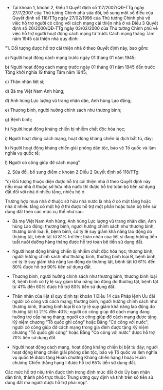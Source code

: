 - Tại khoản 1, khoản 2, Điều 1 Quyết định số 117/2007/QĐ-TTg ngày 27/7/2007 của Thủ tướng Chính phủ sửa đổi, bổ sung một số điều của Quyết định số 118/TTg ngày 27/02/1996 của Thủ tướng Chính phủ về việc hỗ trợ người có công với cách mạng cải thiện nhà ở và Điều 3 Quyết định số 20/2000/QĐ-TTg ngày 03/02/2000 của Thủ tướng Chính phủ về việc hỗ trợ người hoạt động cách mạng từ trước Cách mạng tháng Tám năm 1945 cải thiện nhà quy định:

"1. Đối tượng được hỗ trợ cải thiện nhà ở theo Quyết định này, bao gồm:

a) Người hoạt động cách mạng trước ngày 01 tháng 01 năm 1945;

b) Người hoạt động cách mạng trước ngày 01 tháng 01 năm 1945 đến trước Tổng khởi nghĩa 19 tháng Tám năm 1945;

c) Thân nhân liệt sĩ;

d) Bà mẹ Việt Nam Anh hùng;

đ) Anh hùng Lực lượng vũ trang nhân dân, Anh hùng Lao động;

e) Thương binh, người hưởng chính sách như thương binh;

g) Bệnh binh;

h) Người hoạt động kháng chiến bị nhiễm chất độc hóa học;

i) Người hoạt động cách mạng, hoạt động kháng chiến bị địch bắt tù, đày;

k) Người hoạt động kháng chiến giải phóng dân tộc, bảo vệ Tổ quốc và làm nghĩa vụ quốc tế;

l) Người có công giúp đỡ cách mạng"

2. Sửa đổi, bổ sung điểm c khoản 2 Điều 2 Quyết định số 118/TTg:

"c) Đối tượng thuộc diện được hỗ trợ cải thiện nhà ở theo Quyết định này nếu mua nhà ở thuộc sở hữu nhà nước thì được hỗ trợ toàn bộ tiền sử dụng đất đối với nhà ở nhiều tầng, nhiều hộ ở.

Trường hợp mua nhà ở thuộc sở hữu nhà nước là nhà ở có một tầng hoặc nhà ở nhiều tầng có một hộ ở thì được hỗ trợ một phần hoặc toàn bộ tiền sử dụng đất theo các mức cụ thể như sau:

- Bà mẹ Việt Nam Anh hùng; Anh hùng Lực lượng vũ trang nhân dân, Anh hùng Lao động; thương binh, người hưởng chính sách như thương binh, thương binh loại B, bệnh binh, có tỷ lệ suy giảm khả năng lao động do thương tật, bệnh tật từ 81% trở lên; thân nhân của liệt sĩ đang hưởng tiền tuất nuôi dưỡng hàng tháng được hỗ trợ toàn bộ tiền sử dụng đất.

- Người hoạt động kháng chiến bị nhiễm chất độc hóa học; thương binh, người hưởng chính sách như thương binh, thương binh loại B, bệnh binh, có tỷ lệ suy giảm khả năng lao động do thương tật, bệnh tật từ 61% đến 80% được hỗ trợ 90% tiền sử dụng đất.

- Thương binh, người hưởng chính sách như thương binh, thương binh loại B, bệnh binh có tỷ lệ suy giảm khả năng lao động do thương tật, bệnh tật từ 41% đến 60% được hỗ trợ 80% tiền sử dụng đất.

- Thân nhân của liệt sĩ quy định tại khoản 1 Điều 14 của Pháp lệnh Ưu đãi người có công với cách mạng; thương binh, người hưởng chính sách như thương binh, thương binh loại B có tỷ lệ suy giảm khả năng lao động do thương tật từ 21% đến 40%; người có công giúp đỡ cách mạng đang hưởng trợ cấp hàng tháng; người có công giúp đỡ cách mạng được tặng Kỷ niệm chương "Tổ quốc ghi công" hoặc Bằng "Có công với nước", người có công giúp đỡ cách mạng trong gia đình được tặng Kỷ niệm chương "Tổ quốc ghi công" hoặc Bằng "Có công với nước" được hỗ trợ 70% tiền sử dụng đất.

- Người hoạt động cách mạng, hoạt động kháng chiến bị bắt tù đày; người hoạt động kháng chiến giải phóng dân tộc, bảo vệ Tổ quốc và làm nghĩa vụ quốc tế được tặng Huân chương Kháng chiến hạng I hoặc Huân chương Chiến thắng hạng I được hỗ trợ 65% tiền sử dụng đất.

Các mức hỗ trợ nêu trên được tính trong định mức đất ở do Ủy ban nhân dân tỉnh, thành phố trực thuộc Trung ương quy định và tính trên số tiền sử dụng đất mà người được hỗ trợ phải nộp".
